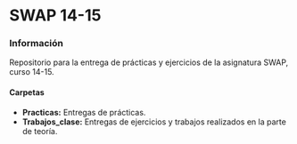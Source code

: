 # SWAP 14-15

### Información

Repositorio para la entrega de prácticas y ejercicios de la asignatura SWAP, curso 14-15.

#### Carpetas
*    __Practicas:__
Entregas de prácticas.
*    __Trabajos_clase:__
Entregas de ejercicios y trabajos realizados en la parte de teoría. 
